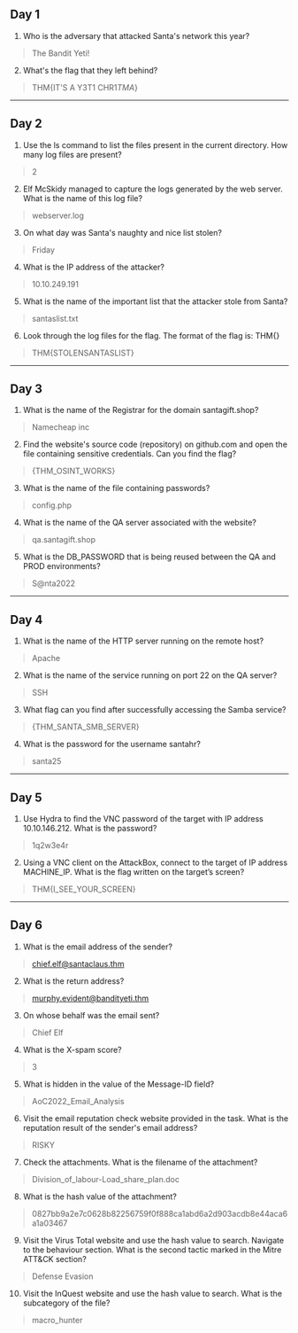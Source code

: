 ## Day 1
1. Who is the adversary that attacked Santa's network this year?
> The Bandit Yeti!

2. What's the flag that they left behind?
> THM{IT'S A Y3T1 CHR1$TMA$}

---

## Day 2
1. Use the ls command to list the files present in the current directory. How many log files are present?
> 2

2. Elf McSkidy managed to capture the logs generated by the web server. What is the name of this log file?
> webserver.log

3. On what day was Santa's naughty and nice list stolen?
> Friday

4. What is the IP address of the attacker?
> 10.10.249.191

5. What is the name of the important list that the attacker stole from Santa?
> santaslist.txt

6. Look through the log files for the flag. The format of the flag is: THM{}
> THM{STOLENSANTASLIST}

---

## Day 3

1. What is the name of the Registrar for the domain santagift.shop?
> Namecheap inc

2. Find the website's source code (repository) on github.com and open the file containing sensitive credentials. Can you find the flag?
> {THM_OSINT_WORKS}

3. What is the name of the file containing passwords?
> config.php

4. What is the name of the QA server associated with the website?
> qa.santagift.shop

5. What is the DB_PASSWORD that is being reused between the QA and PROD environments?
> S@nta2022

---

## Day 4

1. What is the name of the HTTP server running on the remote host?
> Apache

2. What is the name of the service running on port 22 on the QA server?
> SSH

3. What flag can you find after successfully accessing the Samba service?
> {THM_SANTA_SMB_SERVER}

4. What is the password for the username santahr?
> santa25

---

## Day 5

1. Use Hydra to find the VNC password of the target with IP address 10.10.146.212. What is the password?
> 1q2w3e4r

2. Using a VNC client on the AttackBox, connect to the target of IP address MACHINE_IP. What is the flag written on the target’s screen?
> THM{I_SEE_YOUR_SCREEN}

--- 

## Day 6
1. What is the email address of the sender?
> chief.elf@santaclaus.thm

2. What is the return address?
> murphy.evident@bandityeti.thm

3. On whose behalf was the email sent?
> Chief Elf

4. What is the X-spam score?
> 3

5. What is hidden in the value of the Message-ID field?
> AoC2022_Email_Analysis

6. Visit the email reputation check website provided in the task. What is the reputation result of the sender's email address?
> RISKY

7. Check the attachments. What is the filename of the attachment?
> Division_of_labour-Load_share_plan.doc

8. What is the hash value of the attachment?
> 0827bb9a2e7c0628b82256759f0f888ca1abd6a2d903acdb8e44aca6a1a03467

9. Visit the Virus Total website and use the hash value to search. Navigate to the behaviour section. What is the second tactic marked in the Mitre ATT&CK section?
> Defense Evasion

10. Visit the InQuest website and use the hash value to search. What is the subcategory of the file?
> macro_hunter
